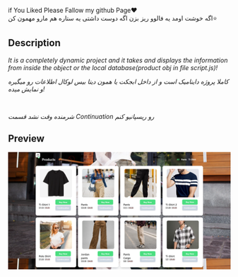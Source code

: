 if You Liked Please Fallow my github Page❤️<br>
اگه خوشت اومد یه فالوو ریز بزن اگه دوست داشتی یه ستاره هم مارو مهمون کن⭐
## Description
*It is a completely dynamic project and it takes and displays the information from inside the object or the local database(product obj in file script.js)!*

*کاملا پروژه داینامیک است و از داخل ابجکت یا همون دیتا بیس لوکال اطلاعات رو میگیره و نمایش میده!*

<br>

*شرمنده وقت نشد قسمت  Continuation  رو ریسپانیو کنم*


## Preview
<img src="./src/img/shot website.png">
<!-- Mr.root For Ever 😁 -->